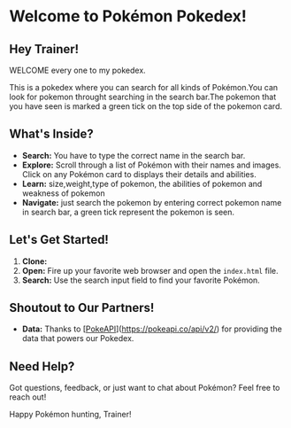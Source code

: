 # Welcome to Pokémon Pokedex!

## Hey Trainer!

WELCOME every one to my pokedex.

This is a pokedex where you can search for all kinds of Pokémon.You can look for pokemon throught searching in the search bar.The pokemon that you have seen is marked a green tick on the top side of the pokemon card. 

## What's Inside?

- **Search:** You have to type the correct name in the search bar.
- **Explore:** Scroll through a list of Pokémon with their names and images. Click on any Pokémon card to displays their details and abilities.
- **Learn:** size,weight,type of pokemon, the abilities of pokemon and weakness of pokemon 
- **Navigate:** just search the pokemon by entering correct pokemon name in search bar, a green tick represent the pokemon is seen.

## Let's Get Started!

1. **Clone:** 
2. **Open:** Fire up your favorite web browser and open the `index.html` file.
3. **Search:** Use the search input field to find your favorite Pokémon.


## Shoutout to Our Partners!

- **Data:** Thanks to [[PokeAPI](https://pokeapi.co/)](https://pokeapi.co/api/v2/) for providing the data that powers our Pokedex.

## Need Help?

Got questions, feedback, or just want to chat about Pokémon? Feel free to reach out!

Happy Pokémon hunting, Trainer!
